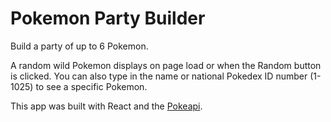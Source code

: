 # Pokemon Party Builder

Build a party of up to 6 Pokemon.

A random wild Pokemon displays on page load or when the Random button is clicked. You can also type in the name or national Pokedex ID number (1-1025) to see a specific Pokemon.

This app was built with React and the [Pokeapi](https://pokeapi.co/).